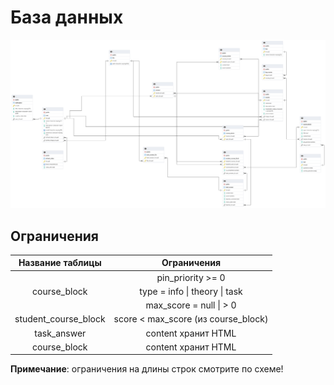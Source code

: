 # База данных
![](db_schema.png)

## Ограничения
<table>
    <thead>
        <tr>
            <th>Название таблицы</th>
            <th>Ограничения</th>
        </tr>
    </thead>
    <tbody>
        <tr>
            <td rowspan=3 align="center">course_block</td>
            <td align="center">pin_priority >= 0</td>
        </tr>
        <tr>
            <td align="center">type = info | theory | task</td>
        </tr>
        <tr>
            <td align="center">max_score = null | > 0</td>
        </tr>
        <tr>
            <td align="center">student_course_block</td>
            <td align="center">score < max_score (из course_block)</td>
        </tr>
        <tr>
            <td align="center">task_answer</td>
            <td align="center">content хранит HTML</td>
        </tr>
        <tr>
            <td align="center">course_block</td>
            <td align="center">content хранит HTML</td>
        </tr>
    </tbody>
</table>

**Примечание**: ограничения на длины строк смотрите по схеме!
